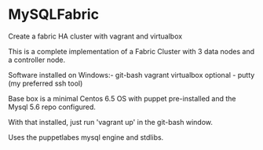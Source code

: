 MySQLFabric
===========

Create a fabric HA cluster with vagrant and virtualbox

This is a complete implementation of a Fabric Cluster with 3 data nodes and a controller node.

Software installed on Windows:-
   git-bash
   vagrant
   virtualbox
   optional - putty (my preferred ssh tool)

Base box is a minimal Centos 6.5 OS with puppet pre-installed and the Mysql 5.6 repo configured.

With that installed, just run 'vagrant up' in the git-bash window.

Uses the puppetlabes mysql engine and stdlibs.
